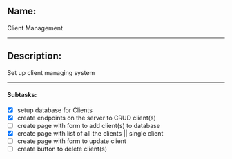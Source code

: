 ## Name:
Client Management

---
## Description:
Set up client managing system

---
#### Subtasks:
- [x] setup database for Clients
- [x] create endpoints on the server to CRUD client(s)
- [ ] create page with form to add client(s) to database
- [x] create page with list of all the clients || single client
- [ ] create page with form to update client
- [ ] create button to delete client(s)